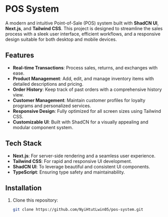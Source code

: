 # POS System

A modern and intuitive Point-of-Sale (POS) system built with **ShadCN UI**, **Next.js**, and **Tailwind CSS**. This project is designed to streamline the sales process with a sleek user interface, efficient workflows, and a responsive design suitable for both desktop and mobile devices.

## Features

- **Real-time Transactions**: Process sales, returns, and exchanges with ease.
- **Product Management**: Add, edit, and manage inventory items with detailed descriptions and pricing.
- **Order History**: Keep track of past orders with a comprehensive history view.
- **Customer Management**: Maintain customer profiles for loyalty programs and personalized services.
- **Responsive Design**: Fully optimized for all screen sizes using Tailwind CSS.
- **Customizable UI**: Built with ShadCN for a visually appealing and modular component system.

## Tech Stack

- **Next.js**: For server-side rendering and a seamless user experience.
- **Tailwind CSS**: For rapid and responsive UI development.
- **ShadCN UI**: To leverage beautiful and consistent UI components.
- **TypeScript**: Ensuring type safety and maintainability.

## Installation

1. Clone this repository:
   ```bash
   git clone https://github.com/NyiHtutLwin05/pos-system.git

